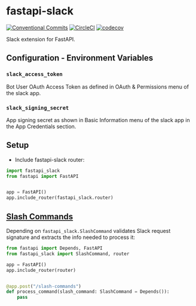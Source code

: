 # fastapi-slack

[![Conventional Commits](https://img.shields.io/badge/Conventional%20Commits-1.0.0-brightgreen.svg)](https://conventionalcommits.org)
[![CircleCI](https://circleci.com/gh/dialoguemd/fastapi-slack.svg?style=svg&circle-token=d5088d3188d29980a98d21136927b0693ea7d90e)](https://circleci.com/gh/dialoguemd/fastapi-slack)
[![codecov](https://codecov.io/gh/dialoguemd/fastapi-slack/branch/master/graph/badge.svg?token=CVU9WOYOEG)](https://codecov.io/gh/dialoguemd/fastapi-slack)

Slack extension for FastAPI.

## Configuration - Environment Variables

### `slack_access_token`

Bot User OAuth Access Token as defined in OAuth & Permissions menu of the slack app.

### `slack_signing_secret`

App signing secret as shown in Basic Information menu of the slack app in the App
Credentials section.

## Setup

* Include fastapi-slack router:

```python
import fastapi_slack
from fastapi import FastAPI


app = FastAPI()
app.include_router(fastapi_slack.router)
```

## [Slash Commands]

Depending on `fastapi_slack.SlashCommand` validates Slack request signature and extracts
the info needed to process it:

```python
from fastapi import Depends, FastAPI
from fastapi_slack import SlashCommand, router

app = FastAPI()
app.include_router(router)


@app.post("/slash-commands")
def process_command(slash_command: SlashCommand = Depends()):
    pass
```


[Slash Commands]: https://api.slack.com/interactivity/slash-commands
